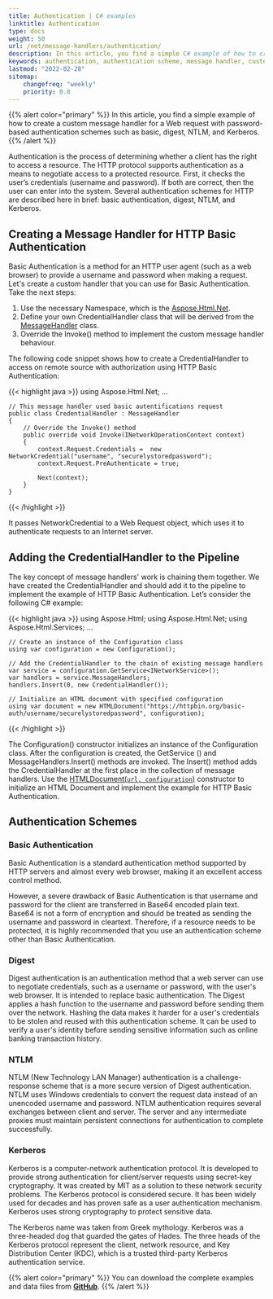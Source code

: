 ```yaml
---
title: Authentication | C# examples
linktitle: Authentication
type: docs
weight: 50
url: /net/message-handlers/authentication/
description: In this article, you find a simple C# example of how to create a custom message handler for a Web request with password-based authentication schemes such as basic, digest, NTLM, and Kerberos.   
keywords: authentication, authentication scheme, message handler, custom message handler, web request, C# example, basic authentication, http basic authentication, kerberos,  digest, NTLM
lastmod: "2022-02-28"
sitemap:
    changefreq: "weekly"
    priority: 0.8
---
```


<link href="./../../style.css" rel="stylesheet" type="text/css" />

{{% alert color="primary" %}}
In this article, you find a simple example of how to create a custom message handler for a Web request with password-based authentication schemes such as basic, digest, NTLM, and Kerberos. 
{{% /alert %}}

Authentication is the process of determining whether a client has the right to access a resource. The HTTP protocol supports authentication as a means to negotiate access to a protected resource. First, it checks the user’s credentials (username and password). If both are correct, then the user can enter into the system. Several authentication schemes for HTTP are described here in brief: basic authentication, digest, NTLM, and Kerberos.

## **Creating a Message Handler for HTTP Basic Authentication**

Basic Authentication is a method for an HTTP user agent (such as a web browser) to provide a username and password when making a request. Let's create a custom handler that you can use for Basic Authentication. Take the next steps:

1. Use the necessary Namespace, which is the [Aspose.Html.Net](https://reference.aspose.com/html/net/aspose.html.net).
2. Define your own CredentialHandler class that will be derived from the [MessageHandler](https://reference.aspose.com/html/net/aspose.html.net/messagehandler) class.
3. Override the Invoke() method to implement the custom message handler behaviour.

The following code snippet shows how to create a CredentialHandler to access on remote source with authorization using HTTP Basic Authentication:

{{< highlight java >}}
using Aspose.Html.Net;
...

    // This message handler used basic autentifications request
    public class CredentialHandler : MessageHandler
    {
        // Override the Invoke() method
        public override void Invoke(INetworkOperationContext context)
        {
            context.Request.Credentials =  new NetworkCredential("username", "securelystoredpassword");
            context.Request.PreAuthenticate = true;
    
            Next(context);
        }
    }
{{< /highlight >}}

It passes NetworkCredential to a Web Request object, which uses it to authenticate requests to an Internet server.

## **Adding the CredentialHandler to the Pipeline**

The key concept of message handlers' work is chaining them together. We have created the CredentialHandler and should add it to the pipeline to implement the example of HTTP Basic Authentication. Let’s consider the following C# example:

{{< highlight java >}}
using Aspose.Html;
using Aspose.Html.Net;
using Aspose.Html.Services;
...

	// Create an instance of the Configuration class
	using var configuration = new Configuration();
	
	// Add the CredentialHandler to the chain of existing message handlers
	var service = configuration.GetService<INetworkService>();
	var handlers = service.MessageHandlers;
	handlers.Insert(0, new CredentialHandler());
	
	// Initialize an HTML document with specified configuration
	using var document = new HTMLDocument("https://httpbin.org/basic-auth/username/securelystoredpassword", configuration);	
 {{< /highlight >}}

The Configuration() constructor initializes an instance of the Configuration class. After the configuration is created, the GetService <INetworkService>() and MessageHandlers.Insert() methods are invoked. The Insert() method adds the CredentialHandler at the first place in the collection of message handlers. Use the [HTMLDocument(`url, configuration`)](https://reference.aspose.com/html/net/aspose.html/htmldocument/constructors/5) constructor to initialize an HTML Document and implement the example for HTTP Basic Authentication.

## **Authentication Schemes**

### **Basic Authentication**

Basic Authentication is a standard authentication method supported by HTTP servers and almost every web browser, making it an excellent access control method.

However, a severe drawback of Basic Authentication is that username and password for the client are transferred in Base64 encoded plain text. Base64 is not a form of encryption and should be treated as sending the username and password in cleartext. Therefore,  if a resource needs to be protected, it is highly recommended that you use an authentication scheme other than Basic Authentication.
### **Digest**

Digest authentication is an authentication method that a web server can use to negotiate credentials, such as a username or password, with the user's web browser. It is intended to replace basic authentication.
 The Digest applies a hash function to the username and password before sending them over the network. Hashing the data makes it harder for a user's credentials to be stolen and reused with this authentication scheme. It can be used to verify a user's identity before sending sensitive information such as online banking transaction history.

### **NTLM**

NTLM (New Technology LAN Manager) authentication is a challenge-response scheme that is a more secure version of Digest authentication. NTLM uses Windows credentials to convert the request data instead of an unencoded username and password. NTLM authentication requires several exchanges between client and server. The server and any intermediate proxies must maintain persistent connections for authentication to complete successfully.

### **Kerberos**

Kerberos is a computer-network authentication protocol. It is developed to provide strong authentication for client/server requests using secret-key cryptography. It was created by MIT as a solution to these network security problems. The Kerberos protocol is considered secure. It has been widely used for decades and has proven safe as a user authentication mechanism. Kerberos uses strong cryptography to protect sensitive data.

The Kerberos name was taken from Greek mythology. Kerberos was a three-headed dog that guarded the gates of Hades. The three heads of the Kerberos protocol represent the client, network resource, and
Key Distribution Center (KDC), which is a trusted third-party Kerberos authentication service.

{{% alert color="primary" %}} 
You can download the complete examples and data files from [**GitHub**](https://github.com/aspose-html/Aspose.HTML-Documentation/tree/main/content/tests-net).
{{% /alert %}}





